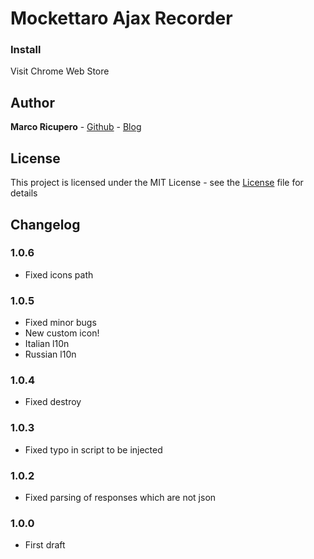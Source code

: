 # Mockettaro Ajax Recorder

### Install
Visit Chrome Web Store

## Author
**Marco Ricupero** - [Github](https://github.com/Marketto) - [Blog](http://blog.marketto.it)


## License
This project is licensed under the MIT License - see the [License](/LICENSE) file for details

## Changelog
### 1.0.6
- Fixed icons path
### 1.0.5
- Fixed minor bugs
- New custom icon!
- Italian l10n
- Russian l10n
### 1.0.4
- Fixed destroy
### 1.0.3
- Fixed typo in script to be injected
### 1.0.2
- Fixed parsing of responses which are not json
### 1.0.0
- First draft
